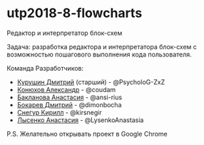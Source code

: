 # utp2018-8-flowcharts
Редактор и интерпретатор блок-схем

Задача: разработка редактора и интерпретатора блок-схем с возможностью пошагового выполнения кода пользователя.

Команда Разработчиков:

* [Курушин Дмитрий](https://github.com/PsycholoG-ZxZ) (старший) - @PsycholoG-ZxZ 
* [Конюхов Александр](https://github.com/coudam) - @coudam
* [Бакланова Анастасия](https://github.com/ansi-rius) - @ansi-rius
* [Бокарев Дмитрий](https://github.com/dimonbocha) - @dimonbocha
* [Снегур Кирилл](https://github.com/kirsnegir) - @kirsnegir
* [Лысенко Анастасия](https://github.com/LysenkoAnastasia) - @LysenkoAnastasia

P.S. Желательно открывать проект в Google Chrome
